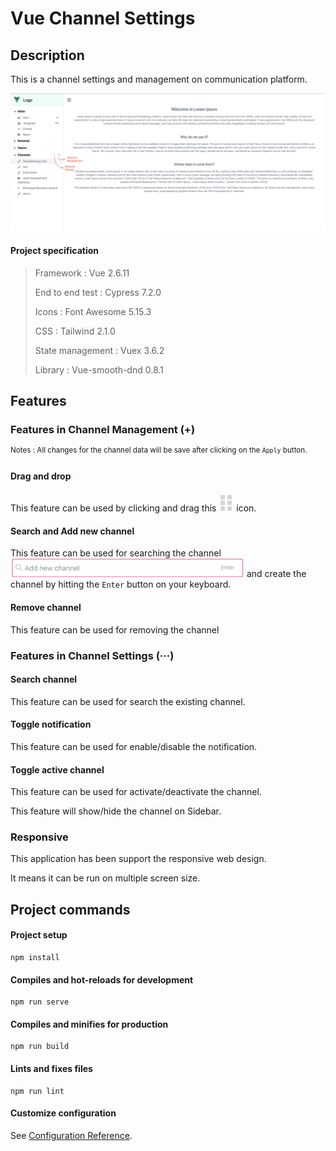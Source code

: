 # Vue Channel Settings

## Description

This is a channel settings and management on communication platform.

![Banner](./documentation/banner.png)

#### Project specification

> Framework : Vue 2.6.11
> 
> End to end test : Cypress 7.2.0
>
> Icons : Font Awesome 5.15.3
>
> CSS : Tailwind 2.1.0
>
> State management : Vuex 3.6.2
>
> Library : Vue-smooth-dnd 0.8.1


## Features

### Features in Channel Management (+)

<sup>Notes : All changes for the channel data will be save after clicking on the `Apply` button.</sup>

#### Drag and drop

This feature can be used by clicking and drag this ![DndMover](./documentation/dnd-mover.png) icon.

#### Search and Add new channel

This feature can be used for searching the channel ![SearchAndAddNewChannel](./documentation/search-and-add-new-channel.png) and create the channel by hitting the `Enter` button on your keyboard. 

#### Remove channel

This feature can be used for removing the channel

### Features in Channel Settings (‧‧‧)

#### Search channel

This feature can be used for search the existing channel.

#### Toggle notification

This feature can be used for enable/disable the notification.

#### Toggle active channel

This feature can be used for activate/deactivate the channel.

This feature will show/hide the channel on Sidebar.

### Responsive

This application has been support the responsive web design.

It means it can be run on multiple screen size.


## Project commands

#### Project setup
```
npm install
```

#### Compiles and hot-reloads for development
```
npm run serve
```

#### Compiles and minifies for production
```
npm run build
```

#### Lints and fixes files
```
npm run lint
```

#### Customize configuration
See [Configuration Reference](https://cli.vuejs.org/config/).
